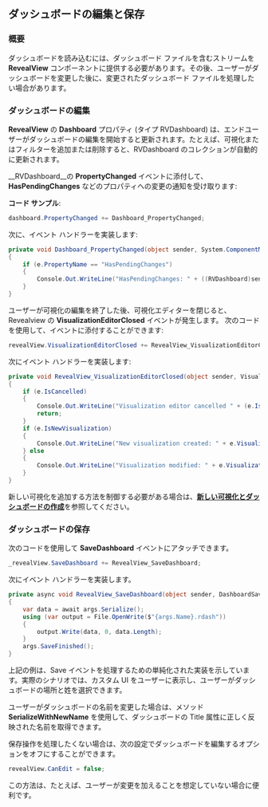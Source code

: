 ## ダッシュボードの編集と保存

### 概要

ダッシュボードを読み込むには、ダッシュボード ファイルを含むストリームを __RevealView__ コンポーネントに提供する必要があります。その後、ユーザーがダッシュボードを変更した後に、変更されたダッシュボード ファイルを処理したい場合があります。

### ダッシュボードの編集

__RevealView__ の **Dashboard** プロパティ (タイプ RVDashboard) は、エンドユーザーがダッシュボードの編集を開始すると更新されます。たとえば、可視化またはフィルターを追加または削除すると、RVDashboard のコレクションが自動的に更新されます。

__RVDashboard__の **PropertyChanged** イベントに添付して、**HasPendingChanges** などのプロパティへの変更の通知を受け取ります:

**コード サンプル**:

``` csharp
dashboard.PropertyChanged += Dashboard_PropertyChanged;
```

次に、イベント ハンドラーを実装します:

``` csharp
private void Dashboard_PropertyChanged(object sender, System.ComponentModel.PropertyChangedEventArgs e)
{
    if (e.PropertyName == "HasPendingChanges")
    {
        Console.Out.WriteLine("HasPendingChanges: " + ((RVDashboard)sender).HasPendingChanges);
    }
}
```

ユーザーが可視化の編集を終了した後、可視化エディターを閉じると、Revealview の __VisualizationEditorClosed__ イベントが発生します。
次のコードを使用して、イベントに添付することができます:

``` csharp
revealView.VisualizationEditorClosed += RevealView_VisualizationEditorClosed;
```

次にイベント ハンドラーを実装します:

``` csharp
private void RevealView_VisualizationEditorClosed(object sender, VisualizationEditorClosedEventArgs e)
{
    if (e.IsCancelled)
    {
        Console.Out.WriteLine("Visualization editor cancelled " + (e.IsNewVisualization ? "creating a new visualization" : "editing " + e.Visualization.Title));
        return;
    }
    if (e.IsNewVisualization)
    {
        Console.Out.WriteLine("New visualization created: " + e.Visualization.Title);
    } else
    {
        Console.Out.WriteLine("Visualization modified: " + e.Visualization.Title);
    }
}
```

新しい可視化を追加する方法を制御する必要がある場合は、[**新しい可視化とダッシュボードの作成**](~/jp/developer/desktop-sdk/using-the-desktop-sdk/creating-visualizations-dashboards.md)を参照してください。

### ダッシュボードの保存

次のコードを使用して __SaveDashboard__ イベントにアタッチできます。

``` csharp
_revealView.SaveDashboard += RevealView_SaveDashboard;
```

次にイベント ハンドラーを実装します。

``` csharp
private async void RevealView_SaveDashboard(object sender, DashboardSaveEventArgs args)
{
    var data = await args.Serialize();
    using (var output = File.OpenWrite($"{args.Name}.rdash"))
    {
        output.Write(data, 0, data.Length);
    }
    args.SaveFinished();
}
```

上記の例は、Save イベントを処理するための単純化された実装を示しています。実際のシナリオでは、カスタム UI をユーザーに表示し、ユーザーがダッシュボードの場所と姓を選択できます。

ユーザーがダッシュボードの名前を変更した場合は、メソッド __SerializeWithNewName__ を使用して、ダッシュボードの Title 属性に正しく反映された名前を取得できます。

保存操作を処理したくない場合は、次の設定でダッシュボードを編集するオプションをオフにすることができます。

``` csharp
revealView.CanEdit = false;
```

この方法は、たとえば、ユーザーが変更を加えることを想定していない場合に便利です。
